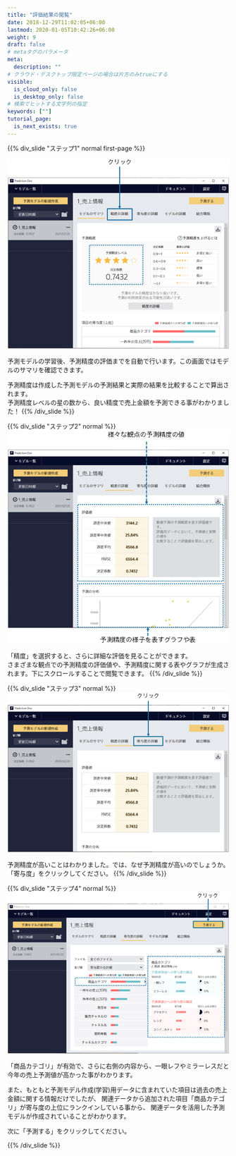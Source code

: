 ```yaml
---
title: "評価結果の閲覧"
date: 2018-12-29T11:02:05+06:00
lastmod: 2020-01-05T10:42:26+06:00
weight: 9
draft: false
# metaタグのパラメータ
meta:
  description: ""
# クラウド・デスクトップ限定ページの場合は片方のみtrueにする
visible:
  is_cloud_only: false
  is_desktop_only: false
# 検索でヒットする文字列の指定
keywords: [""]
tutorial_page:
  is_next_exists: true
---
```


{{% div_slide "ステップ1" normal first-page %}}

![](../img/t_slide15.png)

予測モデルの学習後、予測精度の評価までを自動で行います。この画面ではモデルのサマリを確認できます。

予測精度は作成した予測モデルの予測結果と実際の結果を比較することで算出されます。<br/>
予測精度レベルの星の数から、良い精度で売上金額を予測できる事がわかりました！
{{% /div_slide %}}

{{% div_slide "ステップ2" normal %}}
![](../img/t_slide16.png)

「精度」を選択すると、さらに詳細な評価を見ることができます。<br/>
さまざまな観点での予測精度の評価値や、予測精度に関する表やグラフが生成されます。下にスクロールすることで閲覧できます。
{{% /div_slide %}}

{{% div_slide "ステップ3" normal %}}
![](../img/t_slide17.png)

予測精度が高いことはわかりました。では、なぜ予測精度が高いのでしょうか。<br/>
「寄与度」をクリックしてください。
{{% /div_slide %}}

{{% div_slide "ステップ4" normal %}}
![](../img/t_slide18.png)

「商品カテゴリ」が有効で、さらに右側の内容から、一眼レフやミラーレスだと今年の売上予測値が高かった事がわかります。

また、もともと予測モデル作成(学習)用データに含まれていた項目は過去の売上金額に関する情報だけでしたが、
関連データから追加された項目「商品カテゴリ」が寄与度の上位にランクインしている事から、
関連データを活用した予測モデルが作成されていることがわかります。

次に「予測する」をクリックしてください。

{{% /div_slide %}}
